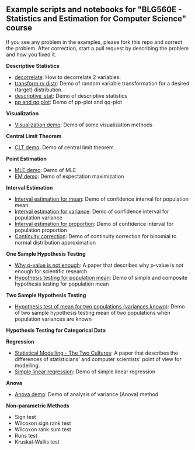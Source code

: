 ## Example scripts and notebooks for "BLG560E - Statistics and Estimation for Computer Science" course

If you see any problem in the examples, please fork this repo and correct the problem. After correction, start a pull request by describing the problem and how you fixed it.

**Descriptive Statistics**

- [decorrelate](descriptive_statistics/decorrelation.ipynb): How to decorrelate 2 variables.
- [transform rv distr](descriptive_statistics/rv_transform.ipynb): Demo of random variable transformation for a desired (target) distribution.
- [descriptive_stat](descriptive_statistics/descriptive_stat.ipynb): Demo of descriptive statistics
- [pp and qq plot](descriptive_statistics/pp_qq_plot.ipynb): Demo of pp-plot and qq-plot

**Visualization**

- [Visualization demo](visualization/visualization_demo.ipynb): Demo of some visualization methods

**Central Limit Theorem**

- [CLT demo](central_limit_theorem/clt_demo.ipynb): Demo of central limit theorem

**Point Estimation**

- [MLE demo](point_estimation/mle_estimation.ipynb): Demo of MLE
- [EM demo](point_estimation/em_coin.ipynb): Demo of expectation maximization

**Interval Estimation**

- [Interval estimation for mean](interval_estimation/mean_interval_estimation.ipynb): Demo of confidence interval for population mean
- [Interval estimation for variance](interval_estimation/variance_interval_estimation.ipynb): Demo of confidence interval for population variance
- [Interval estimation for proportion](interval_estimation/proportion_interval_estimation.ipynb): Demo of confidence interval for population proportion
- [Continuity correction](interval_estimation/continuity_correction.ipynb): Demo of continuity correction for binomial to normal distribution approximation

**One Sample Hypothesis Testing**

- [Why p-value is not enough](papers/why_p_value_is_not_enough.pdf): A paper that describes why p-value is not enough for scientific research
- [Hypothesis testing for population mean](one_sample_hypothesis_testing/mean_hypo_test.ipynb): Demo of simple and composite hypothesis testing for population mean

**Two Sample Hypothesis Testing**

- [Hypothesis test of mean for two populations (variances known)](two_sample_hypothesis_testing/calculus_course_sections.ipynb): Demo of two sample hypothesis testing mean of two populations when population variances are known

**Hypothesis Testing for Categorical Data**


**Regression**

- [Statistical Modelling - The Two Cultures](papers/statistical_modeling_two_cultures.pdf): A paper that describes the differences of statisticians' and computer scientists' point of view for modelling.
- [Simple linear regression](regression/simple_linear_regression_demo.ipynb): Demo of simple linear regression

**Anova**

- [Anova demo](anova/anova_demo.ipynb): Demo of analysis of variance (Anova) method

**Non-parametric Methods**

- Sign test
- Wilcoxon sign rank test
- Wilcoxon rank sum test
- Runs test
- Kruskal-Wallis test
